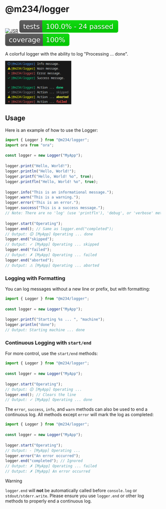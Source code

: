 # @m234/logger

[![JSR](https://jsr.io/badges/@m234/logger)](https://jsr.io/@m234/logger)
![Tests](https://raw.githubusercontent.com/Mopsgamer/jsr-logger/refs/heads/main/assets/badge-tests.svg)
![Tests coverage](https://raw.githubusercontent.com/Mopsgamer/jsr-logger/refs/heads/main/assets/badge-cov.svg)

A colorful logger with the ability to log "Processing ... done".

<img src="https://raw.githubusercontent.com/Mopsgamer/jsr-logger/refs/heads/main/assets/preview.png" height="140">

## Usage

Here is an example of how to use the Logger:

```ts
import { Logger } from "@m234/logger";
import ora from "ora";

const logger = new Logger("MyApp");

logger.print("Hello, World!");
logger.println("Hello, World!");
logger.printf("Hello, World! %o", true);
logger.printfln("Hello, World! %o", true);

logger.info("This is an informational message.");
logger.warn("This is a warning.");
logger.error("This is an error.");
logger.success("This is a success message.");
// Note: There are no 'log' (use 'printfln'), 'debug', or 'verbose' methods.

logger.start("Operating");
logger.end(); // Same as logger.end("completed");
// Output: 🛈 [MyApp] Operating ... done
logger.end("skipped");
// Output: ✓ [MyApp] Operating ... skipped
logger.end("failed");
// Output: ✗ [MyApp] Operating ... failed
logger.end("aborted");
// Output: ⚠ [MyApp] Operating ... aborted
```

### Logging with Formatting

You can log messages without a new line or prefix, but with formatting:

```ts
import { Logger } from "@m234/logger";

const logger = new Logger("MyApp");

logger.printf("Starting %s ... ", "machine");
logger.println("done");
// Output: Starting machine ... done
```

### Continuous Logging with `start/end`

For more control, use the `start/end` methods:

```ts
import { Logger } from "@m234/logger";

const logger = new Logger("MyApp");

logger.start("Operating");
// Output: 🛈 [MyApp] Operating ...
logger.end(); // Clears the line
// Output: ✓ [MyApp] Operating ... done
```

The `error`, `success`, `info`, and `warn` methods can also be used to end a
continuous log. All methods except `error` will mark the log as completed:

```ts
import { Logger } from "@m234/logger";

const logger = new Logger("MyApp");

logger.start("Operating");
// Output: - [MyApp] Operating ...
logger.error("An error occurred");
logger.end("completed"); // Ignored
// Output: ✗ [MyApp] Operating ... failed
// Output: ✗ [MyApp] An error occurred
```

> [!WARNING]
> `logger.end` will **not** be automatically called before `console.log` or
> `stdout/stderr.write`. Please ensure you use `logger.end` or other log methods
> to properly end a continuous log.
